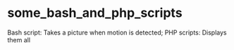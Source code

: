 # some_bash_and_php_scripts
Bash script: Takes a picture when motion is detected; PHP scripts: Displays them all
